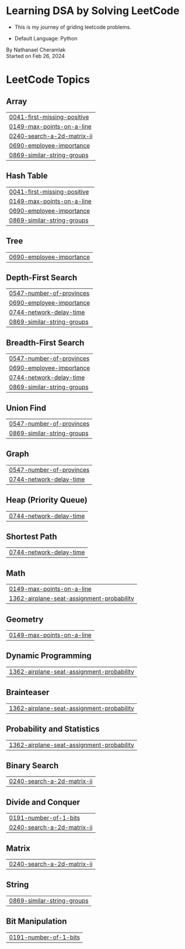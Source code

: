 # Learning DSA by Solving LeetCode
* This is my journey of griding leetcode problems.

* Default Language: Python

By Nathanael Cheramlak<br>
Started on Feb 26, 2024
<!---LeetCode Topics Start-->
# LeetCode Topics
## Array
|  |
| ------- |
| [0041-first-missing-positive](https://github.com/nathanaelcheramlak/LeetCode-Practice_Questions/tree/master/0041-first-missing-positive) |
| [0149-max-points-on-a-line](https://github.com/nathanaelcheramlak/LeetCode-Practice_Questions/tree/master/0149-max-points-on-a-line) |
| [0240-search-a-2d-matrix-ii](https://github.com/nathanaelcheramlak/LeetCode-Practice_Questions/tree/master/0240-search-a-2d-matrix-ii) |
| [0690-employee-importance](https://github.com/nathanaelcheramlak/LeetCode-Practice_Questions/tree/master/0690-employee-importance) |
| [0869-similar-string-groups](https://github.com/nathanaelcheramlak/LeetCode-Practice_Questions/tree/master/0869-similar-string-groups) |
## Hash Table
|  |
| ------- |
| [0041-first-missing-positive](https://github.com/nathanaelcheramlak/LeetCode-Practice_Questions/tree/master/0041-first-missing-positive) |
| [0149-max-points-on-a-line](https://github.com/nathanaelcheramlak/LeetCode-Practice_Questions/tree/master/0149-max-points-on-a-line) |
| [0690-employee-importance](https://github.com/nathanaelcheramlak/LeetCode-Practice_Questions/tree/master/0690-employee-importance) |
| [0869-similar-string-groups](https://github.com/nathanaelcheramlak/LeetCode-Practice_Questions/tree/master/0869-similar-string-groups) |
## Tree
|  |
| ------- |
| [0690-employee-importance](https://github.com/nathanaelcheramlak/LeetCode-Practice_Questions/tree/master/0690-employee-importance) |
## Depth-First Search
|  |
| ------- |
| [0547-number-of-provinces](https://github.com/nathanaelcheramlak/LeetCode-Practice_Questions/tree/master/0547-number-of-provinces) |
| [0690-employee-importance](https://github.com/nathanaelcheramlak/LeetCode-Practice_Questions/tree/master/0690-employee-importance) |
| [0744-network-delay-time](https://github.com/nathanaelcheramlak/LeetCode-Practice_Questions/tree/master/0744-network-delay-time) |
| [0869-similar-string-groups](https://github.com/nathanaelcheramlak/LeetCode-Practice_Questions/tree/master/0869-similar-string-groups) |
## Breadth-First Search
|  |
| ------- |
| [0547-number-of-provinces](https://github.com/nathanaelcheramlak/LeetCode-Practice_Questions/tree/master/0547-number-of-provinces) |
| [0690-employee-importance](https://github.com/nathanaelcheramlak/LeetCode-Practice_Questions/tree/master/0690-employee-importance) |
| [0744-network-delay-time](https://github.com/nathanaelcheramlak/LeetCode-Practice_Questions/tree/master/0744-network-delay-time) |
| [0869-similar-string-groups](https://github.com/nathanaelcheramlak/LeetCode-Practice_Questions/tree/master/0869-similar-string-groups) |
## Union Find
|  |
| ------- |
| [0547-number-of-provinces](https://github.com/nathanaelcheramlak/LeetCode-Practice_Questions/tree/master/0547-number-of-provinces) |
| [0869-similar-string-groups](https://github.com/nathanaelcheramlak/LeetCode-Practice_Questions/tree/master/0869-similar-string-groups) |
## Graph
|  |
| ------- |
| [0547-number-of-provinces](https://github.com/nathanaelcheramlak/LeetCode-Practice_Questions/tree/master/0547-number-of-provinces) |
| [0744-network-delay-time](https://github.com/nathanaelcheramlak/LeetCode-Practice_Questions/tree/master/0744-network-delay-time) |
## Heap (Priority Queue)
|  |
| ------- |
| [0744-network-delay-time](https://github.com/nathanaelcheramlak/LeetCode-Practice_Questions/tree/master/0744-network-delay-time) |
## Shortest Path
|  |
| ------- |
| [0744-network-delay-time](https://github.com/nathanaelcheramlak/LeetCode-Practice_Questions/tree/master/0744-network-delay-time) |
## Math
|  |
| ------- |
| [0149-max-points-on-a-line](https://github.com/nathanaelcheramlak/LeetCode-Practice_Questions/tree/master/0149-max-points-on-a-line) |
| [1362-airplane-seat-assignment-probability](https://github.com/nathanaelcheramlak/LeetCode-Practice_Questions/tree/master/1362-airplane-seat-assignment-probability) |
## Geometry
|  |
| ------- |
| [0149-max-points-on-a-line](https://github.com/nathanaelcheramlak/LeetCode-Practice_Questions/tree/master/0149-max-points-on-a-line) |
## Dynamic Programming
|  |
| ------- |
| [1362-airplane-seat-assignment-probability](https://github.com/nathanaelcheramlak/LeetCode-Practice_Questions/tree/master/1362-airplane-seat-assignment-probability) |
## Brainteaser
|  |
| ------- |
| [1362-airplane-seat-assignment-probability](https://github.com/nathanaelcheramlak/LeetCode-Practice_Questions/tree/master/1362-airplane-seat-assignment-probability) |
## Probability and Statistics
|  |
| ------- |
| [1362-airplane-seat-assignment-probability](https://github.com/nathanaelcheramlak/LeetCode-Practice_Questions/tree/master/1362-airplane-seat-assignment-probability) |
## Binary Search
|  |
| ------- |
| [0240-search-a-2d-matrix-ii](https://github.com/nathanaelcheramlak/LeetCode-Practice_Questions/tree/master/0240-search-a-2d-matrix-ii) |
## Divide and Conquer
|  |
| ------- |
| [0191-number-of-1-bits](https://github.com/nathanaelcheramlak/LeetCode-Practice_Questions/tree/master/0191-number-of-1-bits) |
| [0240-search-a-2d-matrix-ii](https://github.com/nathanaelcheramlak/LeetCode-Practice_Questions/tree/master/0240-search-a-2d-matrix-ii) |
## Matrix
|  |
| ------- |
| [0240-search-a-2d-matrix-ii](https://github.com/nathanaelcheramlak/LeetCode-Practice_Questions/tree/master/0240-search-a-2d-matrix-ii) |
## String
|  |
| ------- |
| [0869-similar-string-groups](https://github.com/nathanaelcheramlak/LeetCode-Practice_Questions/tree/master/0869-similar-string-groups) |
## Bit Manipulation
|  |
| ------- |
| [0191-number-of-1-bits](https://github.com/nathanaelcheramlak/LeetCode-Practice_Questions/tree/master/0191-number-of-1-bits) |
<!---LeetCode Topics End-->